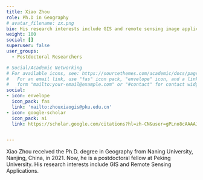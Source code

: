 ```yaml
---
title: Xiao Zhou
role: Ph.D in Geography
# avatar_filename: zx.png
bio: His research interests include GIS and remote sensing image applications.
weight: 100
social: []
superuser: false
user_groups:
  - Postdoctoral Researchers

# Social/Academic Networking
# For available icons, see: https://sourcethemes.com/academic/docs/page-builder/#icons
#   For an email link, use "fas" icon pack, "envelope" icon, and a link in the
#   form "mailto:your-email@example.com" or "#contact" for contact widget.
social:
- icon: envelope
  icon_pack: fas
  link: 'mailto:zhouxiaogis@pku.edu.cn'
- icon: google-scholar
  icon_pack: ai
  link: https://scholar.google.com/citations?hl=zh-CN&user=gPLno8cAAAAJ


---
```

Xiao Zhou received the Ph.D. degree in Geography from Naning University, Nanjing, China, in 2021. Now, he is a postdoctoral fellow at Peking University. His research interests include GIS and Remote Sensing Applications.